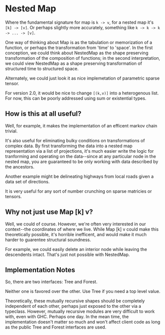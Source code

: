 # Nested Map

Where the fundamental signature for map is `k -> v`, for a nested map
it's `[k] -> [v]`. Or perhaps slightly more accurately, something like
`k -> k -> k -> ... -> [v]`.

One way of thinking about Map is as the tabulation or memorization of
a function, or perhaps the transformation from 'time' to 'space'. In
the first conception, we could think about NestedMap as the shape
preserving transformation of the composition of functions; in the
second interpretation, we could view NestedMap as a shape preserving
transformation of structured time to structured space.

Alternately, we could just look it as nice implemetation of parametric
sparse tensor.

For version 2.0, it would be nice to change `[(k,v)]` into a
heterogenous list. For now, this can be poorly addressed
using sum or existential types.

## How is this at all useful?

Well, for example, it makes the implementation of an efficent markov
chain trivial.

It's also useful for eliminating bulky conditions on transformations
of complex data. By first transforming the data into a nested map
representation via a list of projections, it's much easier write the
logic for tranforming and operating on the data--since at any
particular node in the nested map, you are guaranteed to be only
working with data described by the ancestors.

Another example might be delineating highways from local roads given a
data set of directions.

It is very useful for any sort of number crunching on
sparse matricies or tensors.

## Why not just use Map [k] v?

Well, we could of course. However, we're often very interested in our
context--the coordinates of where we live. While Map [k] v could make
this theoretically possible, it's horrible inefficent, and would make
it much harder to guarentee structural soundness.

For example, we could easily delete an interior node while leaving the
descendents intact. That's just not possible with NestedMap.

## Implementation Notes

So, there are two interfaces: Tree and Forest.

Neither one is favored over the other. Use Tree if you need a top level value.

Theoretically, these mutually recursive shapes should be completely
independent of each other, perhaps just exposed to the other via a
typeclass. However, mutually recursive modules are very difficult to
work with, even with GHC. Perhaps one day. In the mean time, the
implementation doesn't matter so much and won't affect client code as
long as the public Tree and Forest interfaces are used.
